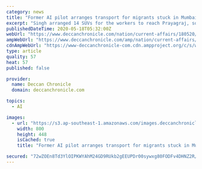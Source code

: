 ```yaml
---
category: news
title: "Former AI pilot arranges transport for migrants stuck in Mumbai"
excerpt: "Singh arranged 14 SUVs for the workers to reach Prayagraj, so far he helped nearly 183 migrant workers to reach their natives"
publishedDateTime: 2020-05-18T05:32:00Z
webUrl: "https://www.deccanchronicle.com/nation/current-affairs/180520/former-ai-pilot-arranges-transport-for-migrants-stuck-in-mumbai.html"
ampWebUrl: "https://www.deccanchronicle.com/amp/nation/current-affairs/180520/former-ai-pilot-arranges-transport-for-migrants-stuck-in-mumbai.html"
cdnAmpWebUrl: "https://www-deccanchronicle-com.cdn.ampproject.org/c/s/www.deccanchronicle.com/amp/nation/current-affairs/180520/former-ai-pilot-arranges-transport-for-migrants-stuck-in-mumbai.html"
type: article
quality: 57
heat: 57
published: false

provider:
  name: Deccan Chronicle
  domain: deccanchronicle.com

topics:
  - AI

images:
  - url: "https://s3.ap-southeast-1.amazonaws.com/images.deccanchronicle.com/dc-Cover-au7mok02br0m258dgrfuqgmvt0-20200518110128.Medi.jpeg"
    width: 800
    height: 448
    isCached: true
    title: "Former AI pilot arranges transport for migrants stuck in Mumbai"

secured: "72wZOEn8Td3YlOIPKWYAhM24GD9RUkb2gEEUPDr00sywxg80FODFv4DHNZ2R/e7AbPfLJYhgymQHbic1Ywf7KsqrJrxEGMCuxka+VSL1eWMeBBGHGhZ+kaqWx06mj89/JRDBgBVcmY8W5KsS/t+1hY4tIe4L0A7+WtWUs/tuVMeVJgRXWZKEjdySrygKd3jxeIvPyVEVOaLBorfjIVkfbjnB34v5zNz55gXfzNmG48jX1iaTE8LPLr4tVgVVXNB9D2HEcBKL2IFixYmNIBcFHbNyoH+w0cr8TouQdTTubX2sd6t5OhlCFNNKAiWW9zmF;LzfiloB6jycAEQnNqVCoMQ=="
---
```


